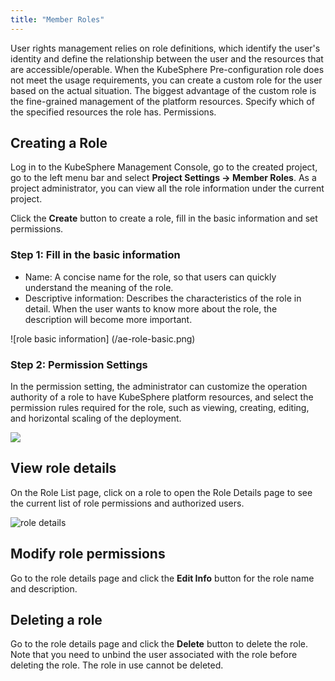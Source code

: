```yaml
---
title: "Member Roles"
---
```


User rights management relies on role definitions, which identify the user's identity and define the relationship between the user and the resources that are accessible/operable. When the KubeSphere Pre-configuration role does not meet the usage requirements, you can create a custom role for the user based on the actual situation. The biggest advantage of the custom role is the fine-grained management of the platform resources. Specify which of the specified resources the role has. Permissions.

## Creating a Role  

Log in to the KubeSphere Management Console, go to the created project, go to the left menu bar and select **Project Settings → Member Roles**. As a project administrator, you can view all the role information under the current project.

Click the **Create** button to create a role, fill in the basic information and set permissions.

### Step 1: Fill in the basic information

- Name: A concise name for the role, so that users can quickly understand the meaning of the role.
- Descriptive information: Describes the characteristics of the role in detail. When the user wants to know more about the role, the description will become more important.

![role basic information] (/ae-role-basic.png)

### Step 2: Permission Settings

In the permission setting, the administrator can customize the operation authority of a role to have KubeSphere platform resources, and select the permission rules required for the role, such as viewing, creating, editing, and horizontal scaling of the deployment.

![](/ae-role-setting.png)


## View role details

On the Role List page, click on a role to open the Role Details page to see the current list of role permissions and authorized users.

![role details](/ae-role-details.png)

## Modify role permissions

Go to the role details page and click the **Edit Info** button for the role name and description.

## Deleting a role

Go to the role details page and click the **Delete** button to delete the role. Note that you need to unbind the user associated with the role before deleting the role. The role in use cannot be deleted.